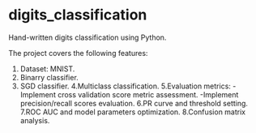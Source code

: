 # digits_classification
Hand-written digits classification using Python.

The project covers the following features:
1. Dataset: MNIST.
2. Binarry classifier.
3. SGD classifier.
4.Multiclass classification.
5.Evaluation metrics:
   -Implement cross validation score metric assessment.
    -Implement precision/recall scores evaluation.
6.PR curve and threshold setting.
7.ROC AUC and model parameters optimization.
8.Confusion matrix analysis.

